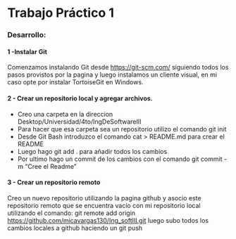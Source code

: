 # Trabajo Práctico 1
### Desarrollo:
#### 1 -Instalar Git
Comenzamos instalando Git desde https://git-scm.com/ siguiendo todos los pasos provistos por la pagina y 
luego instalamos un cliente visual, en mi caso opte por instalar TortoiseGit en Windows.

#### 2 - Crear un repositorio local y agregar archivos.
 - Creo una carpeta en la direccion Desktop/Universidad/4to/IngDeSoftwareIII
 - Para hacer que esa carpeta sea un repositorio utilizo el comando git init 
 - Desde Git Bash introduzco el comando cat > README.md para crear el README
 - Luego hago git add . para añadir todos los cambios
 - Por ultimo hago un commit de los cambios con el comando git commit -m “Cree el Readme”

#### 3 - Crear un repositorio remoto
Creo un nuevo repositorio utilizando la pagina github y asocio este repositorio remoto que se encuentra vacío 
con mi repositorio local utilizando el comando:
git remote add origin https://github.com/micavargas130/Ing_softIII.git
luego subo todos los cambios locales a github haciendo un git push
